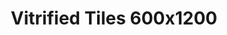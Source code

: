 ---
title: Vitrified Tiles 600x1200
description: For tiling floors and walls
featured_image: milli.jpg
weight: 1

# list pages require at least one image to be displayed.
---